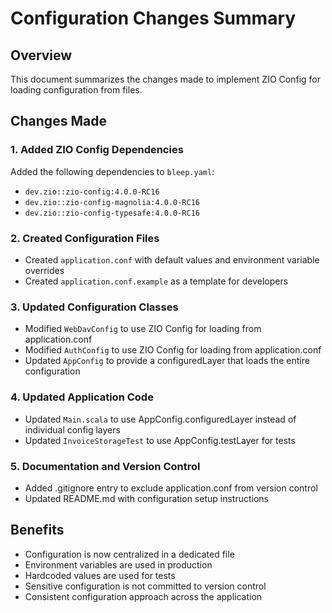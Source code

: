 # Configuration Changes Summary

## Overview
This document summarizes the changes made to implement ZIO Config for loading configuration from files.

## Changes Made

### 1. Added ZIO Config Dependencies
Added the following dependencies to `bleep.yaml`:
- `dev.zio::zio-config:4.0.0-RC16`
- `dev.zio::zio-config-magnolia:4.0.0-RC16`
- `dev.zio::zio-config-typesafe:4.0.0-RC16`

### 2. Created Configuration Files
- Created `application.conf` with default values and environment variable overrides
- Created `application.conf.example` as a template for developers

### 3. Updated Configuration Classes
- Modified `WebDavConfig` to use ZIO Config for loading from application.conf
- Modified `AuthConfig` to use ZIO Config for loading from application.conf
- Updated `AppConfig` to provide a configuredLayer that loads the entire configuration

### 4. Updated Application Code
- Updated `Main.scala` to use AppConfig.configuredLayer instead of individual config layers
- Updated `InvoiceStorageTest` to use AppConfig.testLayer for tests

### 5. Documentation and Version Control
- Added .gitignore entry to exclude application.conf from version control
- Updated README.md with configuration setup instructions

## Benefits
- Configuration is now centralized in a dedicated file
- Environment variables are used in production
- Hardcoded values are used for tests
- Sensitive configuration is not committed to version control
- Consistent configuration approach across the application